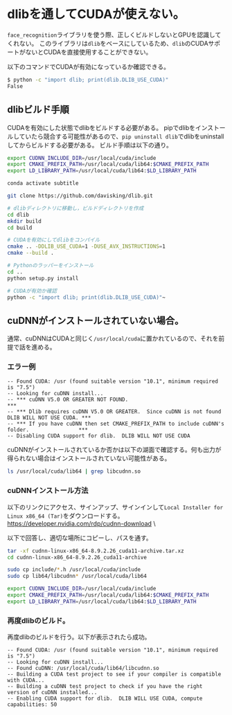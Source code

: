 # dlibを通してCUDAが使えない。
`face_recognition`ライブラリを使う際、正しくビルドしないとGPUを認識してくれない。
このライブラリは`dlib`をベースにしているため、`dlib`のCUDAサポートがないとCUDAを直接使用することができない。

以下のコマンドでCUDAが有効になっているか確認できる。
```bash
$ python -c "import dlib; print(dlib.DLIB_USE_CUDA)"
False
```

## dlibビルド手順
CUDAを有効にした状態でdlibをビルドする必要がある。
pipでdlibをインストールしていたら競合する可能性があるので、`pip uninstall dlib`でdlibをuninstallしてからビルドする必要がある。
ビルド手順は以下の通り。
```bash
export CUDNN_INCLUDE_DIR=/usr/local/cuda/include
export CMAKE_PREFIX_PATH=/usr/local/cuda/lib64:$CMAKE_PREFIX_PATH
export LD_LIBRARY_PATH=/usr/local/cuda/lib64:$LD_LIBRARY_PATH

conda activate subtitle

git clone https://github.com/davisking/dlib.git

# dlibディレクトリに移動し，ビルドディレクトリを作成
cd dlib
mkdir build
cd build

# CUDAを有効にしてdlibをコンパイル
cmake .. -DDLIB_USE_CUDA=1 -DUSE_AVX_INSTRUCTIONS=1
cmake --build .

# Pythonのラッパーをインストール
cd ..
python setup.py install

# CUDAが有効か確認
python -c "import dlib; print(dlib.DLIB_USE_CUDA)"~
```

## cuDNNがインストールされていない場合。
通常、cuDNNはCUDAと同じく`/usr/local/cuda`に置かれているので、それを前提で話を進める。
### エラー例
```
-- Found CUDA: /usr (found suitable version "10.1", minimum required is "7.5") 
-- Looking for cuDNN install...
-- *** cuDNN V5.0 OR GREATER NOT FOUND.                                                       ***
-- *** Dlib requires cuDNN V5.0 OR GREATER.  Since cuDNN is not found DLIB WILL NOT USE CUDA. ***
-- *** If you have cuDNN then set CMAKE_PREFIX_PATH to include cuDNN's folder.                ***
-- Disabling CUDA support for dlib.  DLIB WILL NOT USE CUDA
```

cuDNNがインストールされているか否かは以下の湖面で確認する。何も出力が得られない場合はインストールされていない可能性がある。
```bash
ls /usr/local/cuda/lib64 | grep libcudnn.so
```

### cuDNNインストール方法
以下のリンクにアクセス、サインアップ、サインインして`Local Installer for Linux x86_64 (Tar)`をダウンロードする。
https://developer.nvidia.com/rdp/cudnn-download \

以下で回答し、適切な場所にコピーし、パスを通す。
``` bash
tar -xf cudnn-linux-x86_64-8.9.2.26_cuda11-archive.tar.xz
cd cudnn-linux-x86_64-8.9.2.26_cuda11-archive

sudo cp include/*.h /usr/local/cuda/include
sudo cp lib64/libcudnn* /usr/local/cuda/lib64

export CUDNN_INCLUDE_DIR=/usr/local/cuda/include
export CMAKE_PREFIX_PATH=/usr/local/cuda/lib64:$CMAKE_PREFIX_PATH
export LD_LIBRARY_PATH=/usr/local/cuda/lib64:$LD_LIBRARY_PATH
```

### 再度dlibのビルド。
再度dlibのビルドを行う。以下が表示されたら成功。
``` 
-- Found CUDA: /usr (found suitable version "10.1", minimum required is "7.5") 
-- Looking for cuDNN install...
-- Found cuDNN: /usr/local/cuda/lib64/libcudnn.so
-- Building a CUDA test project to see if your compiler is compatible with CUDA...
-- Building a cuDNN test project to check if you have the right version of cuDNN installed...
-- Enabling CUDA support for dlib.  DLIB WILL USE CUDA, compute capabilities: 50
```